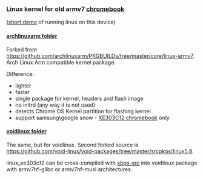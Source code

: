 ### Linux kernel for old armv7 [chromebook](https://www.samsung.com/us/support/owners/product/chromebook-xe303c12)

([short demo](https://www.youtube.com/watch?v=hZt1fPso0e0) of running linux on this device)

#### [archlinuxarm folder](archlinuxarm) 
Forked from https://github.com/archlinuxarm/PKGBUILDs/tree/master/core/linux-armv7. Arch Linux Arm compatible kernel package.

Difference:
- lighter
- faster
- single package for kernel, headers and flash image
- no initrd (any way it is not used)
- detects Chrome OS Kernel partition for flashing kernel
- support samsung\google snow - [XE303C12 chromebook](https://archlinuxarm.org/platforms/armv7/samsung/samsung-chromebook) only 

#### [voidlinux folder](voidlinux)
The same, but for voidlinux. Second forked source is https://github.com/void-linux/void-packages/tree/master/srcpkgs/linux5.8. 

linux_xe303c12 can be cross-compiled with [xbps-src](https://github.com/void-linux/void-packages) into voidlinux package with armv7hf-glibc or armv7hf-musl architectures.
